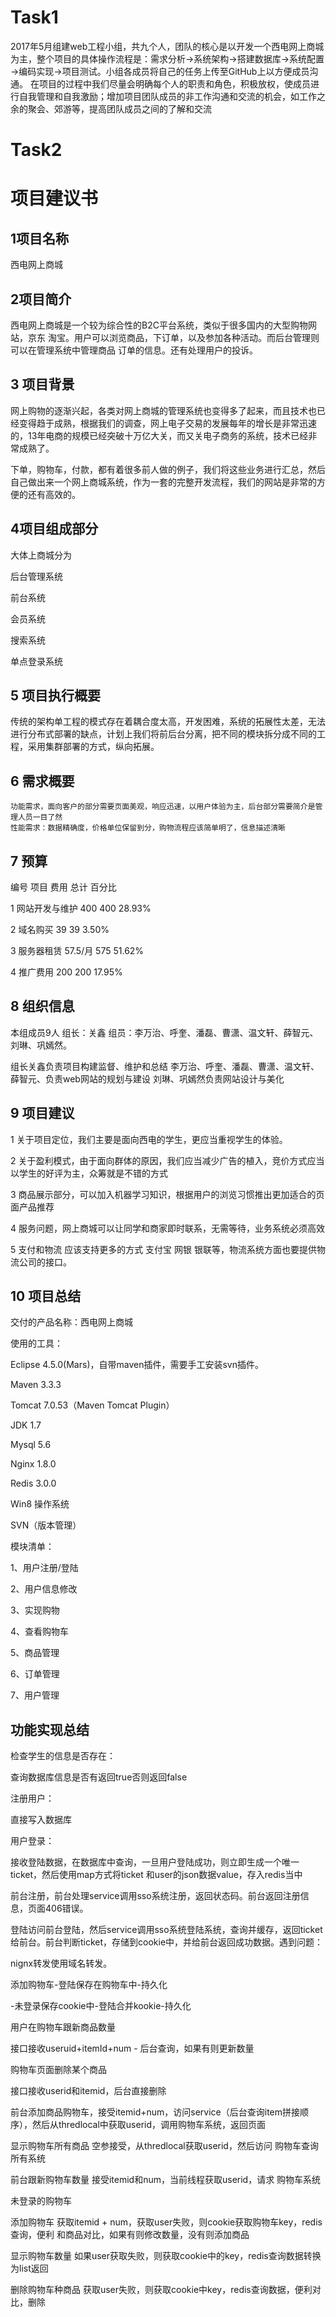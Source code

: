 # Task1
   
2017年5月组建web工程小组，共九个人，团队的核心是以开发一个西电网上商城为主，整个项目的具体操作流程是：需求分析→系统架构→搭建数据库→系统配置→编码实现→项目测试。小组各成员将自己的任务上传至GitHub上以方便成员沟通。
在项目的过程中我们尽量会明确每个人的职责和角色，积极放权，使成员进行自我管理和自我激励；增加项目团队成员的非工作沟通和交流的机会，如工作之余的聚会、郊游等，提高团队成员之间的了解和交流

 # Task2
     
# 项目建议书
## 1项目名称
西电网上商城
## 2项目简介
西电网上商城是一个较为综合性的B2C平台系统，类似于很多国内的大型购物网站，京东 淘宝。用户可以浏览商品，下订单，以及参加各种活动。而后台管理则可以在管理系统中管理商品 订单的信息。还有处理用户的投诉。
## 3 项目背景
  网上购物的逐渐兴起，各类对网上商城的管理系统也变得多了起来，而且技术也已经变得趋于成熟，根据我们的调查，网上电子交易的发展每年的增长是非常迅速的，13年电商的规模已经突破十万亿大关，而又关电子商务的系统，技术已经非常成熟了。

下单，购物车，付款，都有着很多前人做的例子，我们将这些业务进行汇总，然后自己做出来一个网上商城系统，作为一套的完整开发流程，我们的网站是非常的方便的还有高效的。
## 4项目组成部分
   大体上商城分为

后台管理系统

前台系统

会员系统

搜索系统

单点登录系统
## 5 项目执行概要
   
   
   传统的架构单工程的模式存在着耦合度太高，开发困难，系统的拓展性太差，无法进行分布式部署的缺点，计划上我们将前后台分离，把不同的模块拆分成不同的工程，采用集群部署的方式，纵向拓展。
 
 ## 6 需求概要
    功能需求，面向客户的部分需要页面美观，响应迅速，以用户体验为主，后台部分需要简介是管理人员一目了然
    性能需求：数据精确度，价格单位保留到分，购物流程应该简单明了，信息描述清晰
    
## 7 预算

编号	 项目	费用	 总计	 百分比

1	网站开发与维护	400	  400	28.93%

2	域名购买	39	 39	 3.50%

3	服务器租赁	57.5/月	 575	  51.62%

4	推广费用	200	 200	17.95%
## 8 组织信息
本组成员9人 组长：关鑫  组员：李万治、呼奎、潘磊、曹潇、温文轩、薛智元、刘琳、巩嫣然。

组长关鑫负责项目构建监督、维护和总结 李万治、呼奎、潘磊、曹潇、温文轩、薛智元、负责web网站的规划与建设 刘琳、巩嫣然负责网站设计与美化

## 9 项目建议
   1 关于项目定位，我们主要是面向西电的学生，更应当重视学生的体验。
  
  2 关于盈利模式，由于面向群体的原因，我们应当减少广告的植入，竞价方式应当以学生的好评为主，众筹就是不错的方式
  
  3 商品展示部分，可以加入机器学习知识，根据用户的浏览习惯推出更加适合的页面产品推荐
  
  4 服务问题，网上商城可以让同学和商家即时联系，无需等待，业务系统必须高效
  
  5 支付和物流 应该支持更多的方式 支付宝 网银 银联等，物流系统方面也要提供物流公司的接口。
## 10 项目总结

交付的产品名称：西电网上商城

使用的工具：

Eclipse 4.5.0(Mars)，自带maven插件，需要手工安装svn插件。

Maven 3.3.3

Tomcat 7.0.53（Maven Tomcat Plugin）

JDK 1.7

Mysql 5.6

Nginx 1.8.0

Redis 3.0.0

Win8 操作系统

SVN（版本管理）

模块清单：

1、用户注册/登陆 

2、用户信息修改 

3、实现购物 

4、查看购物车 

5、商品管理  

6、订单管理

7、用户管理 

## 功能实现总结

检查学生的信息是否存在：

查询数据库信息是否有返回true否则返回false

注册用户：

直接写入数据库

用户登录：

接收登陆数据，在数据库中查询，一旦用户登陆成功，则立即生成一个唯一ticket，然后使用map方式将ticket 和user的json数据value，存入redis当中

前台注册，前台处理service调用sso系统注册，返回状态码。前台返回注册信息，页面406错误。

登陆访问前台登陆，然后service调用sso系统登陆系统，查询并缓存，返回ticket给前台。前台判断ticket，存储到cookie中，并给前台返回成功数据。遇到问题：

nignx转发使用域名转发。

添加购物车-登陆保存在购物车中-持久化

-未登录保存cookie中-登陆合并kookie-持久化

用户在购物车跟新商品数量

接口接收useruid+itemId+num - 后台查询，如果有则更新数量



购物车页面删除某个商品

接口接收userid和itemid，后台直接删除

前台添加商品购物车，接受itemid+num，访问service（后台查询item拼接顺序），然后从thredlocal中获取userid，调用购物车系统，返回页面

显示购物车所有商品 空参接受，从thredlocal获取userid，然后访问 购物车查询所有系统

前台跟新购物车数量 接受itemid和num，当前线程获取userid，请求 购物车系统

未登录的购物车

添加购物车 获取itemid + num，获取user失败，则cookie获取购物车key，redis查询，便利 和商品对比，如果有则修改数量，没有则添加商品

显示购物车数量 如果user获取失败，则获取cookie中的key，redis查询数据转换为list返回

删除购物车种商品 获取user失败，则获取cookie中key，redis查询数据，便利对比，删除 


